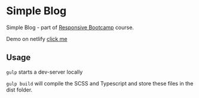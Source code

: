 # Simple Blog
Simple Blog - part of [Responsive Bootcamp](https://scrimba.com/g/gresponsive) course. 

Demo on netlify [click me](https://blissful-mirzakhani-d8e1eb.netlify.com/)

## Usage
`gulp` starts a dev-server locally

`gulp build` will compile the SCSS and Typescript and store these files in the dist folder.
